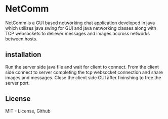 # NetComm
NetComm is a GUI based networking chat application developed in java which utilizes java swing for GUI and java networking classes along with TCP websockets to deliever messages and images accross networks between hosts.<br>
## installation
Run the server side java file and wait for client to connect. From the client side connect to server completing the tcp websocket connection and share images and messages. Close the client side GUI after fininshing to free the server port.
## License
MIT - License, Github
